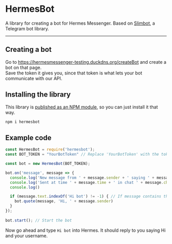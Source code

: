 # HermesBot

A library for creating a bot for Hermes Messenger. Based on [Slimbot](https://github.com/edisonchee/slimbot), a Telegram bot library.

***

## Creating a bot

Go to https://hermesmessenger-testing.duckdns.org/createBot and create a bot on that page.   
Save the token it gives you, since that token is what lets your bot communicate with our API.

## Installing the library

This library is [published as an NPM module](https://www.npmjs.com/package/hermesbot), so you can just install it that way.

```bash
npm i hermesbot
```

## Example code

```javascript
const HermesBot = require('hermesbot');
const BOT_TOKEN = "YourBotToken" // Replace 'YourBotToken' with the token you got in Step 1. 

const bot = new HermesBot(BOT_TOKEN);

bot.on('message', message => {
  console.log('New message from ' + message.sender + ' saying ' + message.text)
  console.log('Sent at time ' + message.time + ' in chat ' + message.chat)
  console.log()

  if (message.text.indexOf('Hi bot') != -1) { // If message contains the text 'Hi bot', reply
    bot.quote(message, 'Hi, ' + message.sender)
  }
});
  
bot.start(); // Start the bot

```

Now go ahead and type `Hi bot` into Hermes. It should reply to you saying Hi and your username.
